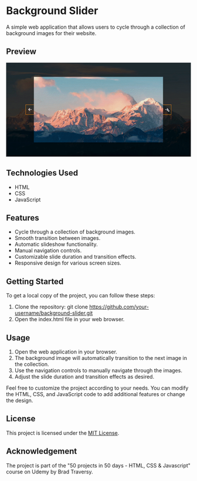 # Background Slider
A simple web application that allows users to cycle through a collection of background images for their website.

## Preview

![Alt Text](img/background_slider.gif)

## Technologies Used

- HTML
- CSS
- JavaScript

## Features

- Cycle through a collection of background images.
- Smooth transition between images.
- Automatic slideshow functionality.
- Manual navigation controls.
- Customizable slide duration and transition effects.
- Responsive design for various screen sizes.

## Getting Started

To get a local copy of the project, you can follow these steps:

1. Clone the repository: git clone https://github.com/your-username/background-slider.git
2. Open the index.html file in your web browser.

## Usage

1. Open the web application in your browser.
2. The background image will automatically transition to the next image in the collection.
3. Use the navigation controls to manually navigate through the images.
4. Adjust the slide duration and transition effects as desired.

Feel free to customize the project according to your needs. You can modify the HTML, CSS, and JavaScript code to add additional features or change the design.

## License

This project is licensed under the [MIT License](LICENSE).

## Acknowledgement

The project is part of the "50 projects in 50 days - HTML, CSS & Javascript" course on Udemy by Brad Traversy.




